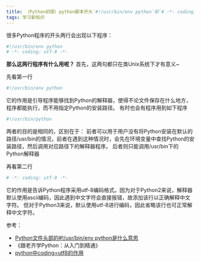 ```yaml
---
title: （Python初探）python脚本开头`#!/usr/bin/env python`和`# -*- coding: utf-8 -*-`的作用
tags: 学习新知识
---
```


很多Python程序的开头两行会出现以下程序：
```bash
#!/usr/bin/env python
# -*- coding: utf-8 -*-
```
**那么这两行程序有什么用呢？**
首先，这两句都只在类Unix系统下才有意义~

先看第一行
```bash
#!/usr/bin/env python
```
它的作用是引导程序能够找到Python的解释器，使得不论文件保存在什么地方，程序都能执行，而不用指定Python的安装路径。
有时也会有程序用到如下程序
```bash
#!/usr/bin/python
```
两者的目的是相同的，区别在于：
前者可以用于用户没有将Python安装在默认的路径/usr/bin的情况，前者在遇到这种情况时，会先在环境变量中查找Python的安装路径，然后调用对应路径下的解释器程序。
后者则只能调用/usr/bin下的Python解释器

再看第二行
```bash
# -*- coding: utf-8 -*-
```
它的作用是告诉Python程序采用utf-8编码格式。因为对于Python2来说，解释器默认使用ascii编码，因此遇到中文字符会直接报错，故添加该行以正确解释中文字符。
但对于Python3来说，默认使用utf-8进行编码，因此省略该行也可正常解释中文字符。

参考：
- [Python文件头部的#!/usr/bin/env python是什么意思](https://blog.csdn.net/ai_XX/article/details/82998403 )
- 《跟老齐学Python：从入门到精通》
- [python中coding=utf8的作用](https://blog.csdn.net/wo198711203217/article/details/101204755 )
